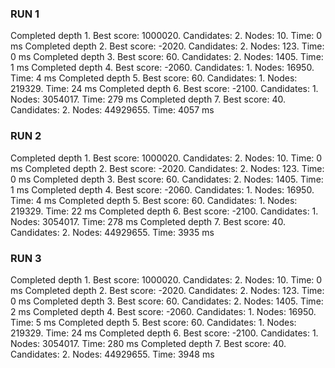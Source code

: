 ### RUN 1
Completed depth 1. Best score: 1000020. Candidates: 2. Nodes: 10. Time: 0 ms
Completed depth 2. Best score: -2020. Candidates: 2. Nodes: 123. Time: 0 ms
Completed depth 3. Best score: 60. Candidates: 2. Nodes: 1405. Time: 1 ms
Completed depth 4. Best score: -2060. Candidates: 1. Nodes: 16950. Time: 4 ms
Completed depth 5. Best score: 60. Candidates: 1. Nodes: 219329. Time: 24 ms
Completed depth 6. Best score: -2100. Candidates: 1. Nodes: 3054017. Time: 279 ms
Completed depth 7. Best score: 40. Candidates: 2. Nodes: 44929655. Time: 4057 ms

### RUN 2
Completed depth 1. Best score: 1000020. Candidates: 2. Nodes: 10. Time: 0 ms
Completed depth 2. Best score: -2020. Candidates: 2. Nodes: 123. Time: 0 ms
Completed depth 3. Best score: 60. Candidates: 2. Nodes: 1405. Time: 1 ms
Completed depth 4. Best score: -2060. Candidates: 1. Nodes: 16950. Time: 4 ms
Completed depth 5. Best score: 60. Candidates: 1. Nodes: 219329. Time: 22 ms
Completed depth 6. Best score: -2100. Candidates: 1. Nodes: 3054017. Time: 278 ms
Completed depth 7. Best score: 40. Candidates: 2. Nodes: 44929655. Time: 3935 ms

### RUN 3
Completed depth 1. Best score: 1000020. Candidates: 2. Nodes: 10. Time: 0 ms
Completed depth 2. Best score: -2020. Candidates: 2. Nodes: 123. Time: 0 ms
Completed depth 3. Best score: 60. Candidates: 2. Nodes: 1405. Time: 2 ms
Completed depth 4. Best score: -2060. Candidates: 1. Nodes: 16950. Time: 5 ms
Completed depth 5. Best score: 60. Candidates: 1. Nodes: 219329. Time: 24 ms
Completed depth 6. Best score: -2100. Candidates: 1. Nodes: 3054017. Time: 280 ms
Completed depth 7. Best score: 40. Candidates: 2. Nodes: 44929655. Time: 3948 ms